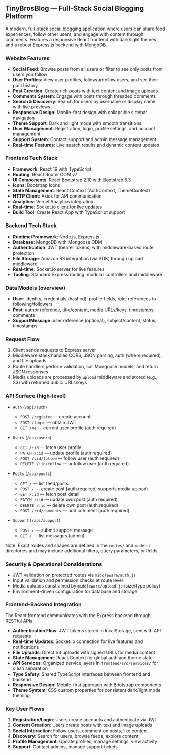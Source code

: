 ## TinyBrosBlog — Full-Stack Social Blogging Platform

A modern, full-stack social blogging application where users can share food experiences, follow other users, and engage with content through comments. Features a responsive React frontend with dark/light themes and a robust Express.js backend with MongoDB.

### Website Features
- **Social Feed**: Browse posts from all users or filter to see only posts from users you follow
- **User Profiles**: View user profiles, follow/unfollow users, and see their post history
- **Post Creation**: Create rich posts with text content and image uploads
- **Comments System**: Engage with posts through threaded comments
- **Search & Discovery**: Search for users by username or display name with live previews
- **Responsive Design**: Mobile-first design with collapsible sidebar navigation
- **Theme Support**: Dark and light mode with smooth transitions
- **User Management**: Registration, login, profile settings, and account management
- **Support System**: Contact support and admin message management
- **Real-time Features**: Live search results and dynamic content updates

### Frontend Tech Stack
- **Framework**: React 19 with TypeScript
- **Routing**: React Router DOM v7
- **UI Components**: React Bootstrap 2.10 with Bootstrap 5.3
- **Icons**: Bootstrap Icons
- **State Management**: React Context (AuthContext, ThemeContext)
- **HTTP Client**: Axios for API communication
- **Analytics**: Vercel Analytics integration
- **Real-time**: Socket.io client for live updates
- **Build Tool**: Create React App with TypeScript support

### Backend Tech Stack
- **Runtime/Framework**: Node.js, Express.js
- **Database**: MongoDB with Mongoose ODM
- **Authentication**: JWT (bearer tokens) with middleware-based route protection
- **File Storage**: Amazon S3 integration (via SDK) through upload middleware
- **Real-time**: Socket.io server for live features
- **Tooling**: Standard Express routing, modular controllers and middleware

### Data Models (overview)
- **User**: identity, credentials (hashed), profile fields, role; references to following/followers
- **Post**: author reference, title/content, media URLs/keys, timestamps, comments
- **SupportMessage**: user reference (optional), subject/content, status, timestamps

### Request Flow
1. Client sends requests to Express server
2. Middleware stack handles CORS, JSON parsing, auth (where required), and file uploads
3. Route handlers perform validation, call Mongoose models, and return JSON responses
4. Media uploads are processed by `upload` middleware and stored (e.g., S3) with returned public URLs/keys

### API Surface (high-level)
- `Auth` (`/api/auth`)
  - `POST /register` — create account
  - `POST /login` — obtain JWT
  - `GET /me` — current user profile (auth required)

- `Users` (`/api/users`)
  - `GET /:id` — fetch user profile
  - `PATCH /:id` — update profile (auth required)
  - `POST /:id/follow` — follow user (auth required)
  - `DELETE /:id/follow` — unfollow user (auth required)

- `Posts` (`/api/posts`)
  - `GET /` — list feed/posts
  - `POST /` — create post (auth required; supports media upload)
  - `GET /:id` — fetch post detail
  - `PATCH /:id` — update own post (auth required)
  - `DELETE /:id` — delete own post (auth required)
  - `POST /:id/comments` — add comment (auth required)

- `Support` (`/api/support`)
  - `POST /` — submit support message
  - `GET /` — list messages (admin)

Note: Exact routes and shapes are defined in the `routes/` and `models/` directories and may include additional filters, query parameters, or fields.

### Security & Operational Considerations
- JWT validation on protected routes via `middleware/auth.js`
- Input validation and permission checks at route level
- Media uploads constrained by `middleware/upload.js` (size/type policy)
- Environment-driven configuration for database and storage

### Frontend-Backend Integration
The React frontend communicates with the Express backend through RESTful APIs:

- **Authentication Flow**: JWT tokens stored in localStorage, sent with API requests
- **Real-time Updates**: Socket.io connection for live features and notifications
- **File Uploads**: Direct S3 uploads with signed URLs for media content
- **State Management**: React Context for global auth and theme state
- **API Services**: Organized service layers in `frontend/src/services/` for clean separation
- **Type Safety**: Shared TypeScript interfaces between frontend and backend
- **Responsive Design**: Mobile-first approach with Bootstrap components
- **Theme System**: CSS custom properties for consistent dark/light mode theming

### Key User Flows
1. **Registration/Login**: Users create accounts and authenticate via JWT
2. **Content Creation**: Users create posts with text and image uploads
3. **Social Interaction**: Follow users, comment on posts, like content
4. **Discovery**: Search for users, browse feeds, explore content
5. **Profile Management**: Update profiles, manage settings, view activity
6. **Support**: Contact admins, manage support tickets


